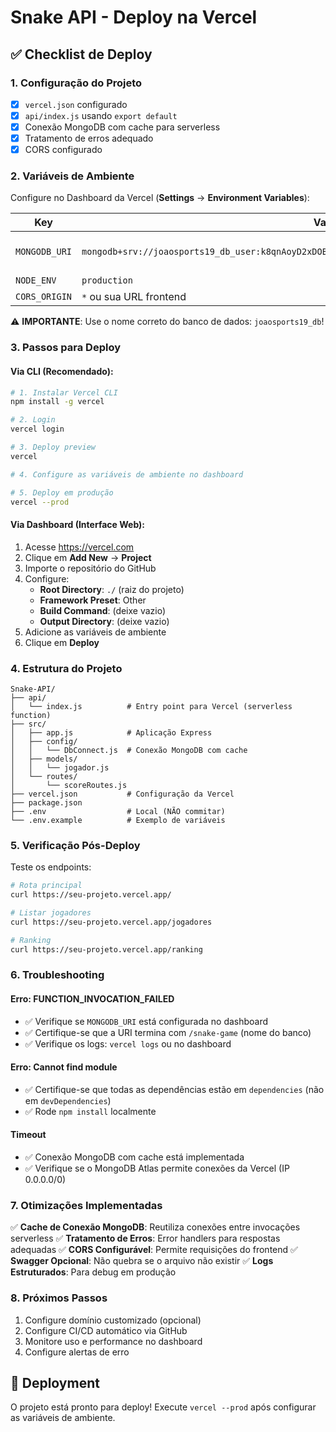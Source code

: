 # Snake API - Deploy na Vercel

## ✅ Checklist de Deploy

### 1. Configuração do Projeto
- [x] `vercel.json` configurado
- [x] `api/index.js` usando `export default`
- [x] Conexão MongoDB com cache para serverless
- [x] Tratamento de erros adequado
- [x] CORS configurado

### 2. Variáveis de Ambiente
Configure no Dashboard da Vercel (**Settings** → **Environment Variables**):

| Key | Value | Environments |
|-----|-------|--------------|
| `MONGODB_URI` | `mongodb+srv://joaosports19_db_user:k8qnAoyD2xDOBLLj@cluster0.xp29en9.mongodb.net/joaosports19_db` | Production, Preview, Development |
| `NODE_ENV` | `production` | Production |
| `CORS_ORIGIN` | `*` ou sua URL frontend | Todos |

⚠️ **IMPORTANTE**: Use o nome correto do banco de dados: `joaosports19_db`!

### 3. Passos para Deploy

#### Via CLI (Recomendado):
```bash
# 1. Instalar Vercel CLI
npm install -g vercel

# 2. Login
vercel login

# 3. Deploy preview
vercel

# 4. Configure as variáveis de ambiente no dashboard

# 5. Deploy em produção
vercel --prod
```

#### Via Dashboard (Interface Web):
1. Acesse https://vercel.com
2. Clique em **Add New** → **Project**
3. Importe o repositório do GitHub
4. Configure:
   - **Root Directory**: `./` (raiz do projeto)
   - **Framework Preset**: Other
   - **Build Command**: (deixe vazio)
   - **Output Directory**: (deixe vazio)
5. Adicione as variáveis de ambiente
6. Clique em **Deploy**

### 4. Estrutura do Projeto
```
Snake-API/
├── api/
│   └── index.js          # Entry point para Vercel (serverless function)
├── src/
│   ├── app.js            # Aplicação Express
│   ├── config/
│   │   └── DbConnect.js  # Conexão MongoDB com cache
│   ├── models/
│   │   └── jogador.js
│   └── routes/
│       └── scoreRoutes.js
├── vercel.json           # Configuração da Vercel
├── package.json
├── .env                  # Local (NÃO commitar)
└── .env.example          # Exemplo de variáveis
```

### 5. Verificação Pós-Deploy

Teste os endpoints:
```bash
# Rota principal
curl https://seu-projeto.vercel.app/

# Listar jogadores
curl https://seu-projeto.vercel.app/jogadores

# Ranking
curl https://seu-projeto.vercel.app/ranking
```

### 6. Troubleshooting

#### Erro: FUNCTION_INVOCATION_FAILED
- ✅ Verifique se `MONGODB_URI` está configurada no dashboard
- ✅ Certifique-se que a URI termina com `/snake-game` (nome do banco)
- ✅ Verifique os logs: `vercel logs` ou no dashboard

#### Erro: Cannot find module
- ✅ Certifique-se que todas as dependências estão em `dependencies` (não em `devDependencies`)
- ✅ Rode `npm install` localmente

#### Timeout
- ✅ Conexão MongoDB com cache está implementada
- ✅ Verifique se o MongoDB Atlas permite conexões da Vercel (IP 0.0.0.0/0)

### 7. Otimizações Implementadas

✅ **Cache de Conexão MongoDB**: Reutiliza conexões entre invocações serverless
✅ **Tratamento de Erros**: Error handlers para respostas adequadas
✅ **CORS Configurável**: Permite requisições do frontend
✅ **Swagger Opcional**: Não quebra se o arquivo não existir
✅ **Logs Estruturados**: Para debug em produção

### 8. Próximos Passos

1. Configure domínio customizado (opcional)
2. Configure CI/CD automático via GitHub
3. Monitore uso e performance no dashboard
4. Configure alertas de erro

## 🚀 Deployment

O projeto está pronto para deploy! Execute `vercel --prod` após configurar as variáveis de ambiente.
